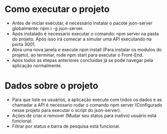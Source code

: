 # Como executar o projeto

- Antes de iniciar executar, é necessário instalar o pacote json-server globalmente: npm i -g json-server.
- Após instalado é necessario executar o comando: npm server na pasta do projeto. Após isso irá comecar a simular uma API executando na porta 3001.
- Abra uma nova janela e execute npm install (Para instalar os modulos do projeto), ao terminar, rode npm start para executar o Front-End.
- Após todos as etepas anteriores concluidas já se pode navegar pela aplicação normalmente.

# Dados sobre o projeto

- Para que liste os usuários, a aplicação execute com todos os dados e as chamadar a API é necessario rodar o comando npm server (Configurado nesse projeto para executar o script do json-server).
- Ações de criar e remover (Mudar seu status para inativo) usuário está funcional.
- Filtrar por status e barra de pesquisa está funcional.
